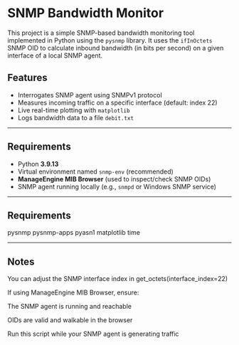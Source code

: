 # SNMP Bandwidth Monitor

This project is a simple SNMP-based bandwidth monitoring tool implemented in Python using the `pysnmp` library. It uses the `ifInOctets` SNMP OID to calculate inbound bandwidth (in bits per second) on a given interface of a local SNMP agent.

## Features

- Interrogates SNMP agent using SNMPv1 protocol
- Measures incoming traffic on a specific interface (default: index 22)
- Live real-time plotting with `matplotlib`
- Logs bandwidth data to a file `debit.txt`

---

## Requirements

- Python **3.9.13**
- Virtual environment named `snmp-env` (recommended)
- **ManageEngine MIB Browser** (used to inspect/check SNMP OIDs)
- SNMP agent running locally (e.g., `snmpd` or Windows SNMP service)

---

## Requirements
pysnmp
pysnmp-apps
pyasn1
matplotlib
time

---

## Notes
You can adjust the SNMP interface index in get_octets(interface_index=22)

If using ManageEngine MIB Browser, ensure:

The SNMP agent is running and reachable

OIDs are valid and walkable in the browser

Run this script while your SNMP agent is generating traffic




